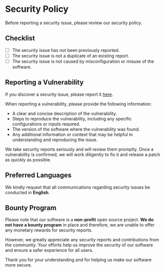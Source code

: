 # Security Policy

Before reporting a security issue, please review our security policy.

## Checklist

- [ ] The security issue has not been previously reported.
- [ ] The security issue is not a duplicate of an existing report.
- [ ] The security issue is not caused by misconfiguration or misuse of the software.

## Reporting a Vulnerability

If you discover a security issue, please report it [here](https://github.com/s3r3t0/sereto/security/advisories/new).

When reporting a vulnerability, please provide the following information:

- A clear and concise description of the vulnerability.
- Steps to reproduce the vulnerability, including any specific configurations or inputs required.
- The version of the software where the vulnerability was found.
- Any additional information or context that may be helpful in understanding and reproducing the issue.

We take security reports seriously and will review them promptly. Once a vulnerability is confirmed, we will work diligently to fix it and release a patch as quickly as possible.

## Preferred Languages

We kindly request that all communications regarding security issues be conducted in **English**.

## Bounty Program

Please note that our software is a **non-profit** open source project. **We do not have a bounty program** in place and therefore, we are unable to offer any monetary rewards for security reports.

However, we greatly appreciate any security reports and contributions from the community. Your efforts help us improve the security of our software and ensure a safer experience for all users.

Thank you for your understanding and for helping us make our software more secure.
